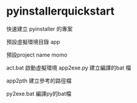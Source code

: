 # pyinstallerquickstart
快速建立 pyinstaller 的專案

  預設虛擬環境目錄 app

  預設project name momo

  act.bat   啟動虛擬環境
  app2exe.py  建立編譯的bat 檔

  app2pth     建立參考的路徑檔

  py2exe.bat  編譯py的bat檔


